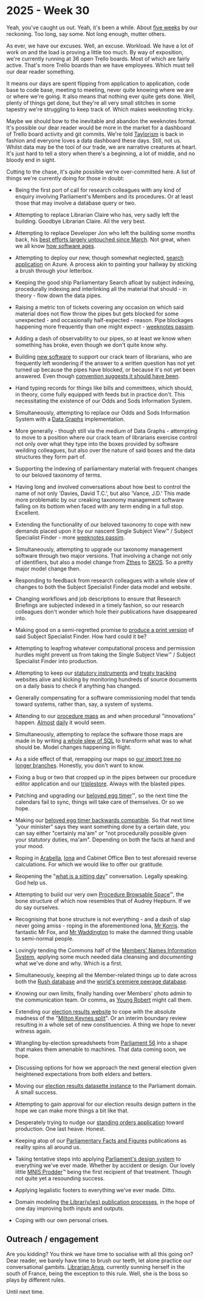 # 2025 - Week 30

Yeah, you've caught us out. Yeah, it's been a while. About [five weeks](https://ukparliament.github.io/ontologies/meta/weeknotes/2025/25/) by our reckoning. Too long, say some. Not long enough, mutter others.

As ever, we have our excuses. Well, an excuse. Workload. We have a lot of work on and the load is proving a little too much. By way of exposition, we're currently running at 36 open Trello boards. Most of which are fairly active. That's more Trello boards than we have employees. Which must tell our dear reader something.

It means our days are spent flipping from application to application, code base to code base, meeting to meeting, never quite knowing where we are or where we're going. It also means that nothing ever quite gets done. Well, plenty of things get done, but they're all very small stitches in some tapestry we're struggling to keep track of. Which makes weeknoting tricky.

Maybe we should bow to the inevitable and abandon the weeknotes format. It's possible our dear reader would be more in the market for a dashboard of Trello board activity and git commits. We're told [Taylorism](https://en.wikipedia.org/wiki/Scientific_management) is back in fashion and everyone loves a data dashboard these days. Still, not us. Whilst data may be the tool of our trade, we are narrative creatures at heart. It's just hard to tell a story when there's a beginning, a lot of middle, and no bloody end in sight.

Cutting to the chase, it's quite possible we're over-committed here. A list of things we're currently doing for those in doubt:

* Being the first port of call for research colleagues with any kind of enquiry involving Parliament's Members and its procedures. Or at least those that may involve a database query or two.

* Attempting to replace Librarian Claire who has, very sadly left the building. Goodbye Librarian Claire. All the very best.

* Attempting to replace Developer Jon who left the building some months back, his [best efforts largely untouched since March](https://github.com/ukparliament/search-prototype). Not great, when we all know [how software ages](https://redmonk.com/jgovernor/2007/04/05/why-applications-are-like-fish-and-data-is-like-wine/).

* Attempting to deploy our new, though somewhat neglected, [search application](https://parliamentary-search-265cced0397e.herokuapp.com/) on Azure. A process akin to painting your hallway by sticking a brush through your letterbox.

* Keeping the good ship Parliamentary Search afloat by subject indexing, procedurally indexing and interlinking all the material that should - in theory - flow down the data pipes.

* Raising a metric ton of tickets covering any occasion on which said material does not flow throw the pipes but gets blocked for some unexpected - and occasionally half-expected - reason. Pipe blockages happening more frequently than one might expect - [weeknotes passim](https://ukparliament.github.io/ontologies/meta/weeknotes/2025/25/#applying-a-sink-plunger-to-our-research-briefing-publication-pipes).

* Adding a dash of observability to our pipes, so at least we know when something has broke, even though we don't quite know why.

* Building [new software](https://question-checker-27df5d070358.herokuapp.com/) to support our crack team of librarians, who are frequently left wondering if the answer to a written question has not yet turned up because the pipes have blocked, or because it's not yet been answered. Even though [convention suggests it should have been](https://www.parliament.uk/about/how/business/written-answers/).

* Hand typing records for things like bills and committees, which should, in theory, come fully equipped with feeds but in practice don't. This necessitating the existence of our Odds and Sods Information System.

* Simultaneously, attempting to replace our Odds and Sods Information System with a [Data Graphs](https://datagraphs.com/) implementation.

* More generally - though still via the medium of Data Graphs - attempting to move to a position where our crack team of librarians exercise control not only over what they type into the boxes provided by software weilding colleagues, but also over the nature of said boxes and the data structures they form part of.

* Supporting the indexing of parliamentary material with frequent changes to our beloved taxonomy of terms.

* Having long and involved conversations about how best to control the name of not only 'Davies, David T.C.', but also 'Vance, J.D.' This made more problematic by our creaking taxonomy management software falling on its bottom when faced with any term ending in a full stop. Excellent.

* Extending the functionality of our beloved taxonomy to cope with new demands placed upon it by our nascent Single Subject View&trade; / Subject Specialist Finder - more [weeknotes passim](https://ukparliament.github.io/ontologies/meta/weeknotes/2025/25/#toward-a-single-subject-view-of-the-library).

* Simultaneously, attempting to upgrade our taxonomy management software through two major versions. That involving a change not only of identifiers, but also a model change from [Zthes](https://zthes.z3950.org/) to [SKOS](https://en.wikipedia.org/wiki/Simple_Knowledge_Organization_System). So a pretty major model change then.

* Responding to feedback from research colleagues with a whole slew of changes to both the Subject Specialist Finder data model and website.

* Changing workflows and job descriptions to ensure that Research Briefings are subjected indexed in a timely fashion, so our research colleagues don't wonder which hole their publications have disappeared into.

* Making good on a semi-regretted promise to [produce a print version](https://trello.com/c/yCybS5Wc/86-csv-output-for-testing-with-research-short-list) of said Subject Specialist Finder. How hard could it be?

* Attempting to leapfrog whatever computational process and permission hurdles might prevent us from taking the Single Subject View&trade; / Subject Specialist Finder into production.

* Attempting to keep our [statutory instruments](https://statutoryinstruments.parliament.uk/) and [treaty tracking](https://treaties.parliament.uk/) websites alive and kicking by monitoring hundreds of source documents on a daily basis to check if anything has changed.

* Generally compensating for a software commissioning model that tends toward systems, rather than, say, a system of systems.

* Attending to our [procedure maps](https://ukparliament.github.io/ontologies/procedure/maps/) as and when procedural "innovations" happen. [Almost](https://trello.com/c/1KGQPvpM/489-draft-affirmative-lords-question-not-decided) [daily](https://trello.com/c/CQnOLdQZ/488-treaties-business-by-the-international-relations-and-defence-committee) it would seem.

* Simultaneously, attempting to replace the software those maps are made in by writing [a whole slew of SQL](https://ukparliament.github.io/ontologies/procedure/meta/editor/data-graphs/instance-data/data-loading) to transform what was to what should be. Model changes happening in flight.

* As a side effect of that, remapping our maps so [our import tree no longer branches](https://trello.com/c/WUUXKC90/486-component-route-detangling). Honestly, you don't want to know.

* Fixing a bug or two that cropped up in the pipes between our procedure editor application and our [triplestore](https://en.wikipedia.org/wiki/Triplestore). Always with the blasted pipes.

* Patching and upgrading our [beloved egg timer](https://api.parliament.uk/egg-timer)&trade;, so the next time the calendars fail to sync, things will take care of themselves. Or so we hope.

* Making our [beloved egg timer backwards compatible](https://ukparliament.github.io/ontologies/meta/weeknotes/2025/25/#the-work-it-just-never-stops). So that next time "your minister" says they want something done by a certain date, you can say either "certainly ma'am" or "not procedurally possible given your statutory duties, ma'am". Depending on both the facts at hand and your mood.

* Roping in [Arabella](https://bsky.app/profile/arabellalaw.bsky.social), [Iona](https://bsky.app/profile/singlecrow.bsky.social) and Cabinet Office Ben to test aforesaid reverse calculations. For which we would like to offer our gratitude.

* Reopening the "[what is a sitting day](https://api.parliament.uk/egg-timer/meta/comments/date)" conversation. Legally speaking. God help us.

* Attempting to build our very own [Procedure Browsable Space](https://api.parliament.uk/procedure-browser)&trade;, the bone structure of which now resembles that of Audrey Hepburn. If we do say ourselves.

* Recognising that bone structure is not everything - and a dash of slap never going amiss - roping in the aforementioned Iona, [Mr Korris](https://bsky.app/profile/mattkorris.bsky.social). the fantastic Mr Fox, and [Mr Waddington](https://bsky.app/profile/mattwadd.bsky.social) to make the damned thing usable to semi-normal people. 

* Lovingly tending the Commons half of the [Members' Names Information System](https://data.parliament.uk/membersdataplatform/#), applying some much needed data cleansing and *documenting* what we've done and why. Which is a first.

* Simultaneously, keeping all the Member-related things up to date across both the [Rush database](https://membersafter1832.historyofparliamentonline.org/) and the [world's premiere peerage database](https://peerages.historyofparliamentonline.org/).

* Knowing our own limits, finally handing over Members' photo admin to the communication team. Or comms, as [Young Robert](https://bsky.app/profile/robert-brook.com) might call them.

* Extending our [election results website](https://electionresults.parliament.uk/) to cope with the absolute madness of the "[Milton Keynes split](https://electionresults.parliament.uk/legislation-items/uksi-1990-1307)". Or an interim boundary review resulting in a whole set of new constituencies. A thing we hope to never witness again.

* Wrangling by-election spreadsheets from [Parliament 56](https://electionresults.parliament.uk/parliament-periods/56) into a shape that makes them amenable to machines. That data coming soon, we hope.

* Discussing options for how we approach the next general election given heightened expectations from both elders and betters.

* Moving our [election results datasette instance](https://datasette.electionresults.parliament.uk/) to the Parliament domain. A small success.

* Attempting to gain approval for our election results design pattern in the hope we can make more things a bit like that.

* Desperately trying to nudge our [standing orders application](https://api.parliament.uk/standing-orders) toward production. One last heave. Honest.

* Keeping atop of our [Parliamentary Facts and Figures](https://www.parliament.uk/business/publications/research/parliament-facts-and-figures/) publications as reality spins all around us.

* Taking tentative steps into applying [Parliament's design system](https://designsystem.parliament.uk/) to everything we've ever made. Whether by accident or design. Our lovely little [MNIS Prodder](https://api.parliament.uk/mnis-prodder)&trade; being the first recipient of that treatment. Though not quite yet a resounding success.

* Applying legalistic footers to everything we've ever made. Ditto.

* Domain modeling [the Librar(y/ies) publication processes](https://github.com/ukparliament/ontologies/tree/master/meta/library-information-architecture/publication), in the hope of one day improving both inputs and outputs.

* Coping with our own personal crises.

## Outreach / engagement

Are you kidding? You think we have time to socialise with all this going on? Dear reader, we barely have time to brush our teeth, let alone practice our conversational gambits. [Librarian Anya](https://bsky.app/profile/anyaso.bsky.social), currently sunning herself in the south of France, being the exception to this rule. Well, she is the boss so plays by different rules.

Until next time.










